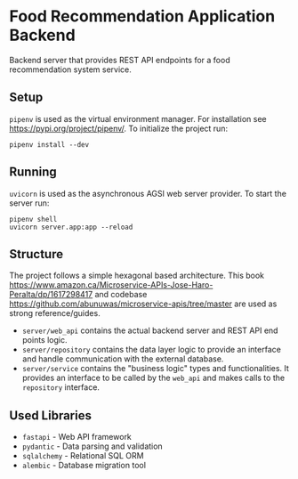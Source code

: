 # Food Recommendation Application Backend

Backend server that provides REST API endpoints for a food recommendation system service.

## Setup
`pipenv` is used as the virtual environment manager. For installation see https://pypi.org/project/pipenv/.
To initialize the project run:
```
pipenv install --dev
```

## Running
`uvicorn` is used as the asynchronous AGSI web server provider. To start the server run:
```
pipenv shell
uvicorn server.app:app --reload     
```

## Structure
The project follows a simple hexagonal based architecture. This book https://www.amazon.ca/Microservice-APIs-Jose-Haro-Peralta/dp/1617298417 and codebase https://github.com/abunuwas/microservice-apis/tree/master are used as strong reference/guides.
- `server/web_api` contains the actual backend server and REST API end points logic.
- `server/repository` contains the data layer logic to provide an interface and handle communication with the external database.
- `server/service` contains the "business logic" types and functionalities. It provides an interface to be called by the `web_api` and makes calls to the `repository` interface.

## Used Libraries
- `fastapi` - Web API framework
- `pydantic` - Data parsing and validation
- `sqlalchemy` - Relational SQL ORM
- `alembic` - Database migration tool
